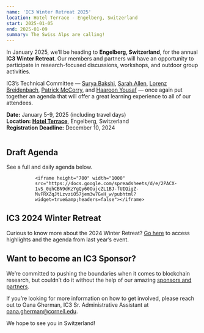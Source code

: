 ```yaml
---
name: 'IC3 Winter Retreat 2025'
location: Hotel Terrace - Engelberg, Switzerland
start: 2025-01-05
end: 2025-01-09
summary: The Swiss Alps are calling!
---
```


In January 2025, we’ll be heading to <strong>Engelberg, Switzerland</strong>, for the annual <strong>IC3 Winter Retreat</strong>. Our members and partners will have an opportunity to participate in research-focused discussions, workshops, and outdoor group activities. 

IC3’s Technical Committee — <a href="https://x.com/suryabakshi?s=21">Surya Bakshi</a>, <a href="https://x.com/sarahalle_?s=21">Sarah Allen</a>, <a href="https://x.com/ethlorenz?s=21">Lorenz Breidenbach</a>, <a href="https://x.com/stonecoldpat0?s=21">Patrick McCorry</a>, and <a href="https://x.com/haaroony?s=21">Haaroon Yousaf</a> — once again put together an agenda that will offer a great learning experience to all of our attendees. 

<strong>Date:</strong> January 5-9, 2025 (including travel days) <br>
<strong>Location:</strong> <strong><a href="https://www.titlis.ch/de/unterkuenfte/hotel-terrace">Hotel Terrace</a></strong>, Engelberg, Switzerland <br>
<strong>Registration Deadline:</strong> December 10, 2024  

<div class="ui piled segment">
  <img class="ui centered image" src="../images/events/WinterRetreat2025/Group1.jpg" alt="" />
</div>

<!---
We strongly encourage all members and partners to <strong><a href="https://docs.google.com/forms/d/1GdjFqLCYvux5Nl-U4Kn8SnIeNzd_IbrAcfEnjSOwrUA/edit">register ASAP</a></strong> due to limited capacity. Early registrations are crucial for us to finalize logistics and ensure the best possible experience for everyone. 

Upon registering, you can expect to receive a confirmation email from us. Please be on the lookout for more updates in the coming weeks.
--->

## Draft Agenda

See a full and daily agenda below.
<div style="margin-left:75px;width:auto">
  
    <iframe height="700" width="1000" src="https://docs.google.com/spreadsheets/d/e/2PACX-1vS_0qhCBN9dKzYgQy60OujcZL1BJ-fUIQigZ-MvFRXZqJtLzvziO57jem3w7GxH_w/pubhtml?widget=true&amp;headers=false"></iframe>

</div>

<!---
## Important Reminders

<strong>IC3 Partners:</strong> Each partner company is permitted to send up to <strong>5 employees</strong> to attend the Winter Retreat. Unfortunately, we can’t accommodate any more than that due to capacity constraints.

<strong>Swiss Visa Applicants:</strong> For participants who require visas to enter Switzerland, we urge you to initiate the visa application process immediately. Securing a visa for a first-time visitor involves several steps, including scheduling an appointment at your Swiss consulate or embassy. Should you require an invitation letter for your visa application, please contact Oana Gherman at <a href="mailto:og64@cornell.edu">oana.gherman@cornell.edu</a>.
--->

## IC3 2024 Winter Retreat

Curious to know more about the 2024 Winter Retreat? <a href="https://www.initc3.org/events/2024-01-08-ic3-winter-retreat-2024">Go here</a> to access highlights and the agenda from last year’s event. 

## Want to become an IC3 Sponsor?

We’re committed to pushing the boundaries when it comes to blockchain research, but couldn’t do it without the help of our amazing <a href="https://www.initc3.org/partners">sponsors and partners</a>.    

If you’re looking for more information on how to get involved, please reach out to Oana Gherman, IC3 Sr. Administrative Assistant at <a href="mailto:og64@cornell.edu">oana.gherman@cornell.edu</a>. 

We hope to see you in Switzerland!


